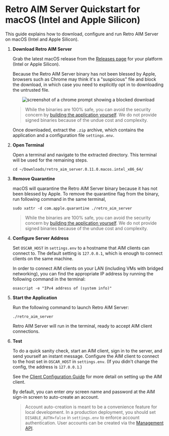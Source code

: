 # Retro AIM Server Quickstart for macOS (Intel and Apple Silicon)

This guide explains how to download, configure and run Retro AIM Server on macOS (Intel and Apple Silicon).

1. **Download Retro AIM Server**

   Grab the latest macOS release from the [Releases page](https://github.com/mk6i/retro-aim-server/releases) for your
   platform (Intel or Apple Silicon).

   Because the Retro AIM Server binary has not been blessed by Apple, browsers such as Chrome may think it's a
   "suspicious" file and block the download, in which case you need to explicitly opt in to downloading the untrusted
   file.

    <p align="center">
      <img alt="screenshot of a chrome prompt showing a blocked download" src="https://github.com/mk6i/retro-aim-server/assets/2894330/90af40bd-262d-4e0f-a769-06943c7acd18">
    </p>

   > While the binaries are 100% safe, you can avoid the security concern by [building the application yourself](./BUILD.md).
   We do not provide signed binaries because of the undue cost and complexity.

   Once downloaded, extract the `.zip` archive, which contains the application and a configuration file `settings.env`.

2. **Open Terminal**

   Open a terminal and navigate to the extracted directory. This terminal will be used for the remaining steps.

   ```shell
   cd ~/Downloads/retro_aim_server.0.11.0.macos.intel_x86_64/
   ```

3. **Remove Quarantine**

   macOS will quarantine the Retro AIM Server binary because it has not been blessed by Apple. To remove the quarantine
   flag from the binary, run following command in the same terminal,

   ```shell
   sudo xattr -d com.apple.quarantine ./retro_aim_server
   ```

   > While the binaries are 100% safe, you can avoid the security concern by [building the application yourself](./BUILD.md).
   We do not provide signed binaries because of the undue cost and complexity.

4. **Configure Server Address**

   Set `OSCAR_HOST` in `settings.env` to a hostname that AIM clients can connect to. The default setting is `127.0.0.1`,
   which is enough to connect clients on the same machine.

   In order to connect AIM clients on your LAN (including VMs with bridged networking), you can find the appropriate IP
   address by running the following command in the terminal:

   ```shell
   osascript -e "IPv4 address of (system info)"
   ```

5. **Start the Application**

   Run the following command to launch Retro AIM Server:

   ```shell
   ./retro_aim_server
   ```

   Retro AIM Server will run in the terminal, ready to accept AIM client connections.

6. **Test**

   To do a quick sanity check, start an AIM client, sign in to the server, and send yourself an instant message.
   Configure the AIM client to connect to the host set in `OSCAR_HOST` in `settings.env`. (If you didn't change the
   config, the address is `127.0.0.1`.)

   See the [Client Configuration Guide](./CLIENT.md) for more detail on setting up the AIM client.

   By default, you can enter *any* screen name and password at the AIM sign-in screen to auto-create an account.

   > Account auto-creation is meant to be a convenience feature for local development. In a production deployment, you
   should set `DISABLE_AUTH=false` in `settings.env` to enforce account authentication. User accounts can be created via
   the [Management API](../README.md#-management-api).